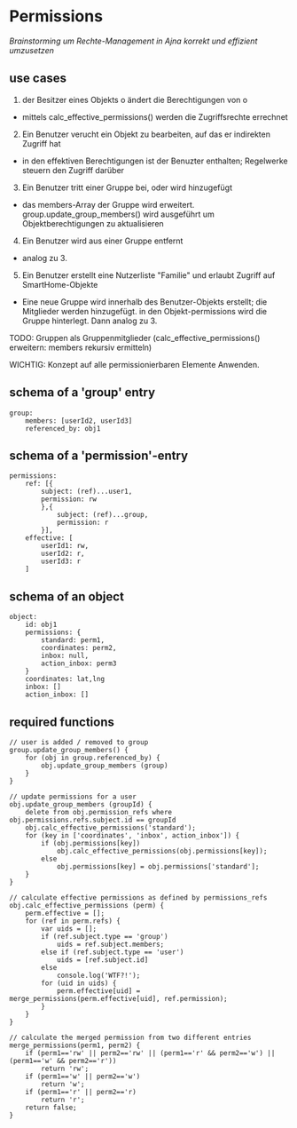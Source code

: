 # Permissions
*Brainstorming um Rechte-Management in Ajna korrekt und effizient umzusetzen*

## use cases
1. der Besitzer eines Objekts o ändert die Berechtigungen von o
- mittels calc_effective_permissions() werden die Zugriffsrechte errechnet

2. Ein Benutzer verucht ein Objekt zu bearbeiten, auf das er indirekten Zugriff hat
- in den effektiven Berechtigungen ist der Benuzter enthalten; Regelwerke steuern den Zugriff darüber

3. Ein Benutzer tritt einer Gruppe bei, oder wird hinzugefügt
- das members-Array der Gruppe wird erweitert. group.update_group_members() wird ausgeführt um Objektberechtigungen zu aktualisieren

4. Ein Benutzer wird aus einer Gruppe entfernt
- analog zu 3.

5. Ein Benutzer erstellt eine Nutzerliste "Familie" und erlaubt Zugriff auf SmartHome-Objekte
- Eine neue Gruppe wird innerhalb des Benutzer-Objekts erstellt; die Mitglieder werden hinzugefügt. in den Objekt-permissions wird die Gruppe hinterlegt. Dann analog zu 3.

TODO: Gruppen als Gruppenmitglieder (calc_effective_permissions() erweitern: members rekursiv ermitteln)

WICHTIG: Konzept auf alle permissionierbaren Elemente Anwenden.


## schema of a 'group' entry

	group: 
		members: [userId2, userId3]
		referenced_by: obj1

## schema of a 'permission'-entry
	permissions:
		ref: [{
			subject: (ref)...user1,
			permission: rw
			},{
				subject: (ref)...group,
				permission: r
			}],
		effective: [
			userId1: rw,
			userId2: r,
			userId3: r
		]

## schema of an object
	object:
		id: obj1
		permissions: {
			standard: perm1,
			coordinates: perm2,
			inbox: null,
			action_inbox: perm3
		}
		coordinates: lat,lng
		inbox: []
		action_inbox: []

## required functions

	// user is added / removed to group
	group.update_group_members() {
		for (obj in group.referenced_by) {
			obj.update_group_members (group)
		}
	}

	// update permissions for a user
	obj.update_group_members (groupId) {
		delete from obj.permission_refs where obj.permissions.refs.subject.id == groupId
		obj.calc_effective_permissions('standard');
		for (key in ['coordinates', 'inbox', action_inbox']) {
			if (obj.permissions[key])
				obj.calc_effective_permissions(obj.permissions[key]);
			else
				obj.permissions[key] = obj.permissions['standard'];
		}
	}

	// calculate effective permissions as defined by permissions_refs 
	obj.calc_effective_permissions (perm) {
		perm.effective = [];
		for (ref in perm.refs) {
			var uids = [];
			if (ref.subject.type == 'group')
				uids = ref.subject.members;
			else if (ref.subject.type == 'user')
				uids = [ref.subject.id]
			else
				console.log('WTF?!');
			for (uid in uids) {
				perm.effective[uid] = merge_permissions(perm.effective[uid], ref.permission);
			}
		}
	}

	// calculate the merged permission from two different entries
	merge_permissions(perm1, perm2) {
		if (perm1=='rw' || perm2=='rw' || (perm1=='r' && perm2=='w') || (perm1=='w' && perm2=='r'))
			return 'rw';
		if (perm1=='w' || perm2=='w')
			return 'w';
		if (perm1=='r' || perm2=='r)
			return 'r';
		return false;
	}
